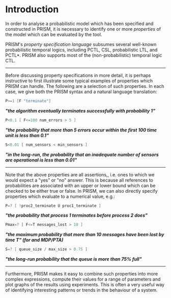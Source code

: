 # Introduction

In order to analyse a probabilistic model which has been specified and constructed in PRISM, it is necessary to identify one or more *properties* of the model which can be evaluated by the tool. 


PRISM's *property specification language* subsumes several well-known probabilistic temporal logics, including PCTL, CSL, probabilistic LTL, and PCTL*. PRISM also supports most of the (non-probabilistic) temporal logic CTL.

---
Before discussing property specifications in more detail, it is perhaps instructive to first illustrate some typical examples of properties which PRISM can handle. The following are a selection of such properties. In each case, we give both the PRISM syntax and a natural language translation:


```c
P>=1 [F "terminate"]
```
***"the algorithm eventually terminates successfully with probability 1"***


```c
P<0.1 [ F<=100 num_errors > 5 ]
```
***"the probability that more than 5 errors occur within the first 100 time unit is less than 0.1"***


```c
S<0.01 [ num_sensors < min_sensors ]
```

***"in the long-run, the probability that an inadequate number of sensors are operational is less than 0.01"***

---
Note that the above properties are all assertions,, i.e. ones to which we would expect a "yes" or "no" answer. This is because all references to probabilities are associated with an upper or lower bound which can be checked to be either true or false. In PRISM, we can also directly specify properties which evaluate to a numerical value, e.g.:


```c
P=? [ !proc2_terminate U proc1_terminate ]
```

***"the probability that process 1 terminates before process 2 does"***


```c 
Pmax=? [ F<=T messages_lost > 10 ]
```

***"the maximum probability that more than 10 messages have been lost by time T" (for and MDP/PTA)***


```C
S=? [ queue_size / max_size > 0.75 ]
```

***"the long-run probability that the queue is more than 75% full"***

---
Furthermore, PRISM makes it easy to combine such properties into more complex expressions, compute their values for a range of parameters and plot graphs of the results using experiments. This is often a very useful way of identifying interesting patterns or trends in the behaviour of a system.